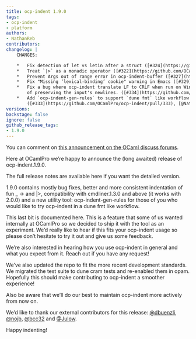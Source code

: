 ```yaml
---
title: ocp-indent 1.9.0
tags:
- ocp-indent
- platform
authors:
- NathanReb
contributors:
changelog: |
    CHANGES:

    *   Fix detection of let vs letin after a struct ([#324](https://github.com/OCamlPro/ocp-indent/pull/324), [@Julow](https://github.com/Julow))
    *   Treat `|>` as a monadic operator ([#322](https://github.com/OCamlPro/ocp-indent/pull/322), [@nberth](https://github.com/nberth))
    *   Prevent Args out of range error in ocp-indent-buffer ([#327](https://github.com/OCamlPro/ocp-indent/pull/327), [@bcc32](https://github.com/bcc32))
    *   Fix "Missing ‘lexical-binding’ cookie" warning in Emacs ([#329](https://github.com/OCamlPro/ocp-indent/pull/329), [@nojb](https://github.com/nojb))
    *   Fix a bug where ocp-indent translate LF to CRLF when run on Windows instead  
        of preserving the input's newlines. ([#334](https://github.com/OCamlPro/ocp-indent/pull/334), [@nojb](https://github.com/nojb))
    *   Add `ocp-indent-gen-rules` to support `dune fmt` like workflow with ocp-indent  
        ([#333](https://github.com/OCamlPro/ocp-indent/pull/333), [@NathanReb](https://github.com/NathanReb))
versions:
backstage: false
ignore: false
github_release_tags:
- 1.9.0
---
```


You can comment on [this announcement on the OCaml discuss forums](https://discuss.ocaml.org/t/ann-ocp-indent-1-9-0/17349).

Here at OCamlPro we’re happy to announce the (long awaited) release of ocp-indent.1.9.0.

The full release notes are available here if you want the detailed version.

1.9.0 contains mostly bug fixes, better and more consistent indentation of fun _ -> and |>, compatibility with cmdliner.1.3.0 and above (it works with 2.0.0) and a new utility tool: ocp-indent-gen-rules for those of you who would like to try ocp-indent in a dune fmt like workflow.

This last bit is documented here. This is a feature that some of us wanted internally at OCamlPro so we decided to ship it with the tool as an experiment. We’d really like to hear if this fits your ocp-indent usage so please don’t hesitate to try it out and give us some feedback.

We’re also interested in hearing how you use ocp-indent in general and what you expect from it. Reach out if you have any request!

We’ve also updated the repo to fit the more recent development standards. We migrated the test suite to dune cram tests and re-enabled them in opam.
Hopefully this should make contributing to ocp-indent a smoother experience!

Also be aware that we’ll do our best to maintain ocp-indent more actively from now on.

We’d like to thank our external contributors for this release: [@dbuenzli](https://github.com/dbuenzli), [@nojb](https://github.com/nojb), [@bcc32](https://github.com/bcc32) and [@Julow](https://github.com/Julow).

Happy indenting!